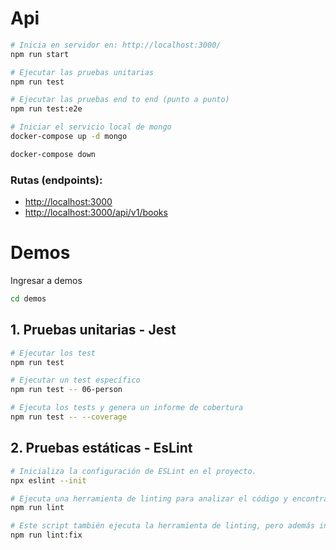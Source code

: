 # Api

```sh
# Inicia en servidor en: http://localhost:3000/
npm run start

# Ejecutar las pruebas unitarias
npm run test

# Ejecutar las pruebas end to end (punto a punto)
npm run test:e2e
```

```sh
# Iniciar el servicio local de mongo
docker-compose up -d mongo

docker-compose down
```

### Rutas (endpoints):

- [http://localhost:3000](http://localhost:3000)
- [http://localhost:3000/api/v1/books](http://localhost:3000/api/v1/books)

# Demos

Ingresar a demos

```sh
cd demos
```

## 1. Pruebas unitarias - Jest

```sh
# Ejecutar los test
npm run test

# Ejecutar un test específico
npm run test -- 06-person

# Ejecuta los tests y genera un informe de cobertura
npm run test -- --coverage
```

## 2. Pruebas estáticas - EsLint

```sh
# Inicializa la configuración de ESLint en el proyecto.
npx eslint --init

# Ejecuta una herramienta de linting para analizar el código y encontrar posibles errores o problemas de estilo
npm run lint

# Este script también ejecuta la herramienta de linting, pero además intenta corregir automáticamente los problemas encontrados
npm run lint:fix
```
